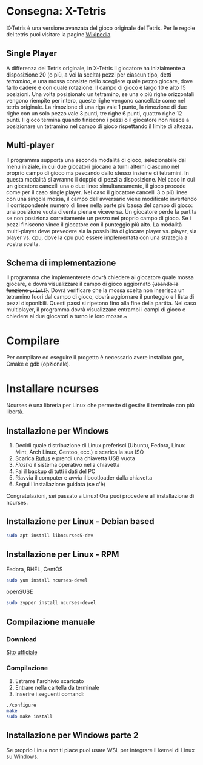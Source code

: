 # Consegna: X-Tetris
X-Tetris è una versione avanzata del gioco originale del Tetris. Per le regole del tetris puoi visitare la pagine
[Wikipedia](https://it.wikipedia.org/wiki/Tetris).
## Single Player
A differenza del Tetris originale, in X-Tetris il giocatore ha inizialmente a disposizione 20 (o più, a voi la
scelta) pezzi per ciascun tipo, detti _tetramino_, e una mossa consiste nello scegliere quale pezzo giocare, dove
farlo cadere e con quale rotazione.
Il campo di gioco è largo 10 e alto 15 posizioni. Una volta posizionato un tetramino, se una o più righe
orizzontali vengono riempite per intero, queste righe vengono cancellate come nel tetris originale.
La rimozione di una riga vale 1 punto, la rimozione di due righe con un solo pezzo vale 3 punti, tre righe 6
punti, quattro righe 12 punti.
Il gioco termina quando finiscono i pezzi o il giocatore non riesce a posizionare un tetramino nel campo di
gioco rispettando il limite di altezza.

## Multi-player
Il programma supporta una seconda modalità di gioco, selezionabile dal menu iniziale, in cui due giocatori
giocano a turni alterni ciascuno nel proprio campo di gioco ma pescando dallo stesso insieme di tetramini.
In questa modalità si avranno il doppio di pezzi a disposizione. Nel caso in cui un giocatore cancelli una
o due linee simultaneamente, il gioco procede come per il caso single player. Nel caso il giocatore cancelli
3 o più linee con una singola mossa, il campo dell’avversario viene modificato invertendo il corrispondente
numero di linee nella parte più bassa del campo di gioco: una posizione vuota diventa piena e viceversa.
Un giocatore perde la partita se non posiziona correttamente un pezzo nel proprio campo di gioco. Se i pezzi
finiscono vince il giocatore con il punteggio più alto.
La modalità multi-player deve prevedere sia la possibilità di giocare player vs. player, sia player vs. cpu, dove
la cpu può essere implementata con una strategia a vostra scelta.

## Schema di implementazione
Il programma che implementerete dovrà chiedere al giocatore quale mossa giocare, e dovrà visualizzare il
campo di gioco aggiornato ~~(usando la funzione `printf`)~~. Dovrà verificare che la mossa scelta non inserisca
un tetramino fuori dal campo di gioco, dovrà aggiornare il punteggio e l lista di pezzi disponibili. Questi
passi si ripetono fino alla fine della partita.
Nel caso multiplayer, il programma dovrà visualizzare entrambi i campi di gioco e chiedere ai due giocatori
a turno le loro mosse.~

# Compilare
Per compilare ed eseguire il progetto è necessario avere installato gcc, Cmake e gdb (opzionale).

# Installare ncurses
Ncurses è una libreria per Linux che permette di gestire il terminale con più libertà.
## Installazione per Windows
1. Decidi quale distribuzione di Linux preferisci (Ubuntu, Fedora, Linux Mint, Arch Linux, Gentoo, ecc.) e scarica la sua ISO
2. Scarica [Rufus](https://rufus.ie/) e prendi una chiavetta USB vuota
3. _Flasha_ il sistema operativo nella chiavetta
4. Fai il backup di tutti i dati del PC
5. Riavvia il computer e avvia il bootloader dalla chiavetta
6. Segui l'installazione guidata (se c'è)

Congratulazioni, sei passato a Linux! Ora puoi procedere all'installazione di ncurses.

## Installazione per Linux - Debian based
```bash
sudo apt install libncurses5-dev
```

## Installazione per Linux - RPM
Fedora, RHEL, CentOS
```bash
sudo yum install ncurses-devel
```
openSUSE
```bash
sudo zypper install ncurses-devel
```

## Compilazione manuale
### Download
[Sito ufficiale](https://invisible-island.net/ncurses/)
### Compilazione
1. Estrarre l'archivio scaricato
2. Entrare nella cartella da terminale
3. Inserire i seguenti comandi:
```bash
./configure
make
sudo make install
```

## Installazione per Windows parte 2
Se proprio Linux non ti piace puoi usare WSL per integrare il kernel di Linux su Windows.
